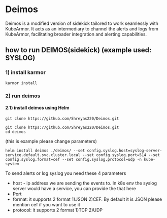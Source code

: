 # Deimos

Deimos is a modified version of sidekick tailored to work seamlessly with KubeArmor. It acts as an intermediary to channel the alerts and logs from KubeArmor, facilitating broader integration and alerting capabilities.


## how to run DEIMOS(sidekick) (example used: SYSLOG)

### 1) install karmor 
```
karmor install 
```

### 2) run deimos 

#### 2.1) install deimos using Helm 

```
git clone https://github.com/Shreyas220/Deimos.git
```

```
git clone https://github.com/Shreyas220/Deimos.git
cd deimos
```
(this is example please change parameters)
```
helm install deimos ./deimos/ --set config.syslog.host=syslog-server-service.default.svc.cluster.local --set config.syslog.port=514 --set config.syslog.format=cef --set config.syslog.protocol=udp -n kube-system
```

To send alerts or log syslog you need these 4 parameters 
- host - ip address we are sending the events to. In k8s env the syslog server would have a service, you can provide the that here
- Port
- format: it supports 2 format 1)JSON 2)CEF. By default it is JSON please mention cef if you want to use it
- protocol: it supports 2 format 1)TCP 2)UDP 

